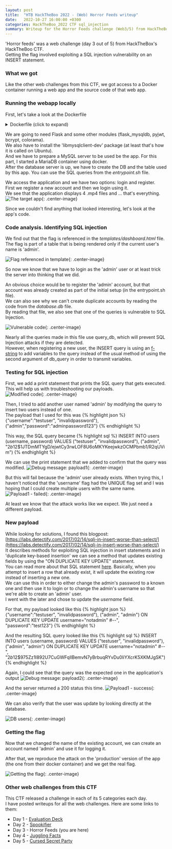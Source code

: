 ```yaml
---
layout: post
title:  "HTB HackTheBoo 2022 - (Web) Horror Feeds writeup"
date:   2022-10-27 16:00:00 +0300
categories: HackTheBoo_2022 CTF sql_injection
summary: Writeup for the Horror Feeds challenge (Web3/5) from HackTheBoo 2022. This challenge involved exploiting a SQL Injection vulnerability in a Flask application ... with a bit of a twist.
---
```



'Horror feeds' was a web challenge (day 3 out of 5) from HackTheBox's HackTheBoo CTF.  
Getting the flag involved exploiting a SQL injection vulnerability on an INSERT statement.

### What we got

Like the other web challenges from this CTF, we got access to a Docker container running a web app and the source code of that web app.

### Running the webapp locally 

First, let's take a look at the Dockerfile
<details>
  <summary>Dockerfile (click to expand)</summary>
<p>
{% highlight docker %}
FROM python:3.8-alpine

# Install packages
RUN apk add --no-cache --update mariadb mariadb-client supervisor gcc musl-dev mariadb-connector-c-dev

# Upgrade pip
RUN python -m pip install --upgrade pip

# Install dependencies
RUN pip install Flask flask_mysqldb pyjwt bcrypt colorama

# Copy flag
COPY flag.txt /flag.txt

# Setup app
RUN mkdir -p /app

# Switch working environment
WORKDIR /app

# Add application
COPY challenge .

# Setup supervisor
COPY config/supervisord.conf /etc/supervisord.conf

# Expose port the server is reachable on
EXPOSE 1337

# Disable pycache
ENV PYTHONDONTWRITEBYTECODE=1

# create database and start supervisord
COPY --chown=root entrypoint.sh /entrypoint.sh
RUN chmod +x /entrypoint.sh
ENTRYPOINT ["/entrypoint.sh"]
{% endhighlight %}
</p>
</details>

We are going to need Flask and some other modules (flask_mysqldb, pyjwt, bcrypt, colorama).  
We also have to install the 'libmysqlclient-dev' package (at least that's how it is called on Ubuntu).  
And we have to prepare a MySQL server to be used be the app. For this part, I started a MariaDB container using docker.  
After the database server is up, we have to create the DB and the table used by this app. You can use the SQL queries from the *entrypoint.sh* file.  

We access the application and we have two options: login and register.  
First we register a new account and then we login using it.  
We see that the application displays 4 .mp4 files and ... that's everything.
![The target app]({{site.baseurl}}/assets/img/HackTheBoo_2022/horror_feeds/webapp.png){: .center-image}

Since we couldn't find anything that looked interesting, let's look at the app's code.

### Code analysis. Identifying SQL injection

We find out that the flag is referenced in the *templates/dashboard.html* file.  
The flag is part of a table that is being rendered only if the current user's name is 'admin'.  

![Flag referenced in template]({{site.baseurl}}/assets/img/HackTheBoo_2022/horror_feeds/flag_template.png){: .center-image}

So now we know that we have to login as the 'admin' user or at least trick the server into thinking that we did.  

An obvious choice would be to register the 'admin' account, but that account was already created as part of the initial setup (in the entrypoint.sh file).  
We can also see why we can't create duplicate accounts by reading the code from the *database.db* file.  
By reading that file, we also see that one of the queries is vulnerable to SQL Injection.


![Vulnerable code]({{site.baseurl}}/assets/img/HackTheBoo_2022/horror_feeds/code.png){: .center-image}

Nearly all the queries made in this file use query_db, which will prevent SQL Injection attacks if they are detected.  
However, when registering a new user, the INSERT query is using an [f-string](https://peps.python.org/pep-0498/) to add variables to the query instead of the usual method of using the second argument of db_query in order to transmit variables.  

### Testing for SQL injection

First, we add a print statement that prints the SQL query that gets executed. This will help us with troubleshooting our payloads.  
![Modified code]({{site.baseurl}}/assets/img/HackTheBoo_2022/horror_feeds/modified_code.png){: .center-image}

Then, I tried to add another user named 'admin' by modifying the query to insert two users instead of one.  
The payload that I used for this was
{% highlight json %}
{"username":"testuser\", \"invalidpassword\"), (\"admin","password":"adminpassword123"}
{% endhighlight %}

This way, the SQL query became
{% highlight sql %}
INSERT INTO users (username, password) VALUES ("testuser", "invalidpassword"), ("admin", "$2b$12$1JTDmMTYgD/ejwtCy3rwLOF8U6oMKYKeejwkzOCMPbmb1/R2qUVim")
{% endhighlight %}

We can use the print statement that we added to confirm that the query was modified.
![Debug message: payload1]({{site.baseurl}}/assets/img/HackTheBoo_2022/horror_feeds/debug_payload1.png){: .center-image}

But this will fail because the 'admin' user already exists. When trying this, I haven't noticed that the 'username' flag had the UNIQUE flag set and I was hoping that I could create multiple users with the same name.
![Payload1 - failed]({{site.baseurl}}/assets/img/HackTheBoo_2022/horror_feeds/payload1.png){: .center-image}

At least we know that the attack works like we expect. We just need a different payload.  

### New payload

While looking for solutions, I found this blogpost: [https://labs.detectify.com/2017/02/14/sqli-in-insert-worse-than-select/](https://labs.detectify.com/2017/02/14/sqli-in-insert-worse-than-select/)  
It describes methods for exploiting SQL injection in insert statements and in 'duplicate key-based insertion' we can see a method that updates existing fields by using the "ON DUPLICATE KEY UPDATE" statement.  
You can read more about that SQL statement [here](https://dev.mysql.com/doc/refman/8.0/en/insert-on-duplicate.html). Basically, when you attempt to insert a row that already exist, it will update the existing row instead of inserting a new one.  
We can use this in order to either change the admin's password to a known one and then use it to login or to change the admin's username so that we're able to create an 'admin' user.  
I went with the later and chose to update the *username* field.  

For that, my payload looked like this
{% highlight json %}
{"username":"testuser\", \"invalidpassword\"), (\"admin\", \"admin\") ON DUPLICATE KEY UPDATE username=\"notadmin\" #--", "password":"test123"}
{% endhighlight %}

And the resulting SQL query looked like this
{% highlight sql %}
INSERT INTO users (username, password) VALUES ("testuser", "invalidpassword"), ("admin", "admin") ON DUPLICATE KEY UPDATE username="notadmin" #--", "$2b$12$975Zz1I892U7CuGWFqIlBemvN7yBrbuqRYvDu0liYXcrK5XKMJgSK")
{% endhighlight %}

Again, I could see that the query was the expected one in the application's output
![Debug message: payload2]({{site.baseurl}}/assets/img/HackTheBoo_2022/horror_feeds/debug_payload2.png){: .center-image}

And the server returned a 200 status this time.
![Payload1 - success]({{site.baseurl}}/assets/img/HackTheBoo_2022/horror_feeds/payload2.png){: .center-image}

We can also verify that the user was update by looking directly at the database.

![DB users]({{site.baseurl}}/assets/img/HackTheBoo_2022/horror_feeds/db_users.png){: .center-image}

### Getting the flag

Now that we changed the name of the existing account, we can create an account named 'admin' and use it for logging it.

After that, we reproduce the attack on the 'production' version of the app (the one from their docker container) and we get the real flag.

![Getting the flag]({{site.baseurl}}/assets/img/HackTheBoo_2022/horror_feeds/flag.png){: .center-image}

### Other web challenges from this CTF

This CTF released a challenge in each of its 5 categories each day.  
I have posted writeups for all the web challenges. Here are some links to them:
- Day 1 - [Evaluation Deck](/HTB-HackTheBoo-2022-Web1-Evaluation-Deck)
- Day 2 - [Spookifier](/HTB-HackTheBoo-2022-Web2-Spookifier)
- Day 3 - Horror Feeds (you are here)
- Day 4 - [Juggling Facts](/HTB-HackTheBoo-2022-Web4-Juggling-Facts)
- Day 5 - [Cursed Secret Party](/HTB-HackTheBoo-2022-Web5-Cursed-Secret-Party)